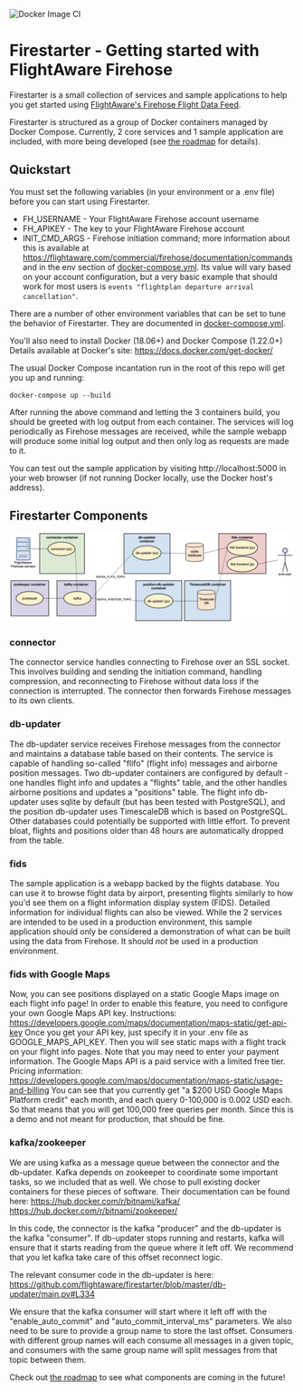 ![Docker Image CI](https://github.com/flightaware/firestarter/workflows/Docker%20Image%20CI/badge.svg)
# Firestarter - Getting started with FlightAware Firehose
Firestarter is a small collection of services and sample applications to help
you get started using [FlightAware's Firehose Flight Data Feed](https://flightaware.com/commercial/firehose/documentation).

Firestarter is structured as a group of Docker containers managed by
Docker Compose. Currently, 2 core services and 1 sample application are
included, with more being developed (see [the roadmap](./ROADMAP.md) for
details).

## Quickstart
You must set the following variables (in your environment or a .env file)
before you can start using Firestarter.
* FH_USERNAME - Your FlightAware Firehose account username
* FH_APIKEY - The key to your FlightAware Firehose account
* INIT_CMD_ARGS - Firehose initiation command; more information about this is
available at https://flightaware.com/commercial/firehose/documentation/commands
and in the env section of [docker-compose.yml](./docker-compose.yml). Its value
will vary based on your account configuration, but a very basic example that
should work for most users is `events "flightplan departure arrival
cancellation"`.

There are a number of other environment variables that can be set to tune the
behavior of Firestarter. They are documented in
[docker-compose.yml](./docker-compose.yml).

You'll also need to install Docker (18.06+) and Docker Compose (1.22.0+)\
Details available at Docker's site: https://docs.docker.com/get-docker/

The usual Docker Compose incantation run in the root of this repo will get you
up and running:
```
docker-compose up --build
```

After running the above command and letting the 3 containers build, you should
be greeted with log output from each container. The services will log
periodically as Firehose messages are received, while the sample webapp will
produce some initial log output and then only log as requests are made to it.

You can test out the sample application by visiting http://localhost:5000 in
your web browser (if not running Docker locally, use the Docker host's
address).


## Firestarter Components

![](docs/architecture-diagram.png)

### connector
The connector service handles connecting to Firehose over an SSL socket. This
involves building and sending the initiation command, handling compression, and
reconnecting to Firehose without data loss if the connection is interrupted.
The connector then forwards Firehose messages to its own clients.

### db-updater
The db-updater service receives Firehose messages from the connector and
maintains a database table based on their contents. The service is capable of
handling so-called "flifo" (flight info) messages and airborne position messages.
Two db-updater containers are configured by default - one handles flight info and
updates a "flights" table, and the other handles airborne positions and updates
a "positions" table. The flight info db-updater uses sqlite by default (but has been
tested with PostgreSQL), and the position db-updater uses TimescaleDB which is
based on PostgreSQL. Other databases could potentially be supported with little
effort. To prevent bloat, flights and positions older than 48 hours are
automatically dropped from the table.

### fids
The sample application is a webapp backed by the flights database. You can use
it to browse flight data by airport, presenting flights similarly to how you'd
see them on a flight information display system (FIDS). Detailed information
for individual flights can also be viewed. While the 2 services are intended to
be used in a production environment, this sample application should only be
considered a demonstration of what can be built using the data from Firehose.
It should *not* be used in a production environment.

### fids with Google Maps
Now, you can see positions displayed on a static Google Maps image on each
flight info page! In order to enable this feature, you need to configure your
own Google Maps API key.
Instructions:
https://developers.google.com/maps/documentation/maps-static/get-api-key
Once you get your API key, just specify it in your .env file as
GOOGLE_MAPS_API_KEY. Then you will see static maps with a flight track on your
flight info pages. Note that you may need to enter your payment information.
The Google Maps API is a paid service with a limited free tier.
Pricing information:
https://developers.google.com/maps/documentation/maps-static/usage-and-billing
You can see that you currently get "a $200 USD Google Maps Platform credit"
each month, and each query 0-100,000 is 0.002 USD each. So that means that you
will get 100,000 free queries per month. Since this is a demo and not meant for
production, that should be fine.

### kafka/zookeeper
We are using kafka as a message queue between the connector and the db-updater.
Kafka depends on zookeeper to coordinate some important tasks, so we included
that as well. We chose to pull existing docker containers for these pieces of
software.
Their documentation can be found here:
https://hub.docker.com/r/bitnami/kafka/
https://hub.docker.com/r/bitnami/zookeeper/

In this code, the connector is the kafka "producer" and the db-updater is the
kafka "consumer". If db-updater stops running and restarts, kafka will ensure
that it starts reading from the queue where it left off. We recommend that 
you let kafka take care of this offset reconnect logic.

The relevant consumer code in the db-updater is here:
https://github.com/flightaware/firestarter/blob/master/db-updater/main.py#L334

We ensure that the kafka consumer will start where it left off with the
"enable_auto_commit" and "auto_commit_interval_ms" parameters. We also need to
be sure to provide a group name to store the last offset. Consumers with
different group names will each consume all messages in a given topic, and
consumers with the same group name will split messages from that topic between
them.

Check out [the roadmap](./ROADMAP.md) to see what components are coming in the
future!
